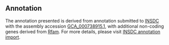 

Annotation
----------

The annotation presented is derived from annotation submitted to
[INSDC](http://www.insdc.org) with the assembly accession
[GCA\_000738915.1](http://www.ebi.ac.uk/ena/data/view/GCA_000738915.1),
with additional non-coding genes derived from
[Rfam](http://rfam.xfam.org/). For more details, please visit [INSDC
annotation
import](http://ensemblgenomes.org/info/data/insdc_annotation).
